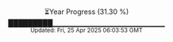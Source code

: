 <p align="center">
⏳Year Progress (31.30 %)<br>
█████████▁▁▁▁▁▁▁▁▁▁▁▁▁▁▁▁▁▁▁▁▁ <br>
<sub>Updated: Fri, 25 Apr 2025 06:03:53 GMT</sub>
</p>

